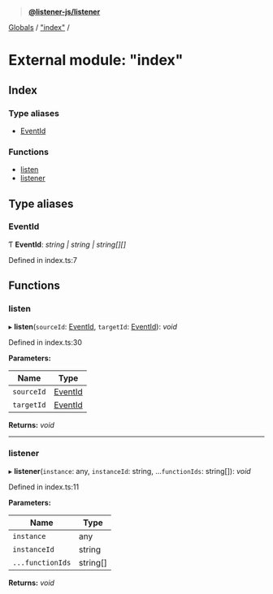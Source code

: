 > **[@listener-js/listener](../README.md)**

[Globals](../globals.md) / ["index"](_index_.md) /

# External module: "index"

## Index

### Type aliases

* [EventId](_index_.md#eventid)

### Functions

* [listen](_index_.md#listen)
* [listener](_index_.md#listener)

## Type aliases

###  EventId

Ƭ **EventId**: *string | string | string[][]*

Defined in index.ts:7

## Functions

###  listen

▸ **listen**(`sourceId`: [EventId](_index_.md#eventid), `targetId`: [EventId](_index_.md#eventid)): *void*

Defined in index.ts:30

**Parameters:**

Name | Type |
------ | ------ |
`sourceId` | [EventId](_index_.md#eventid) |
`targetId` | [EventId](_index_.md#eventid) |

**Returns:** *void*

___

###  listener

▸ **listener**(`instance`: any, `instanceId`: string, ...`functionIds`: string[]): *void*

Defined in index.ts:11

**Parameters:**

Name | Type |
------ | ------ |
`instance` | any |
`instanceId` | string |
`...functionIds` | string[] |

**Returns:** *void*